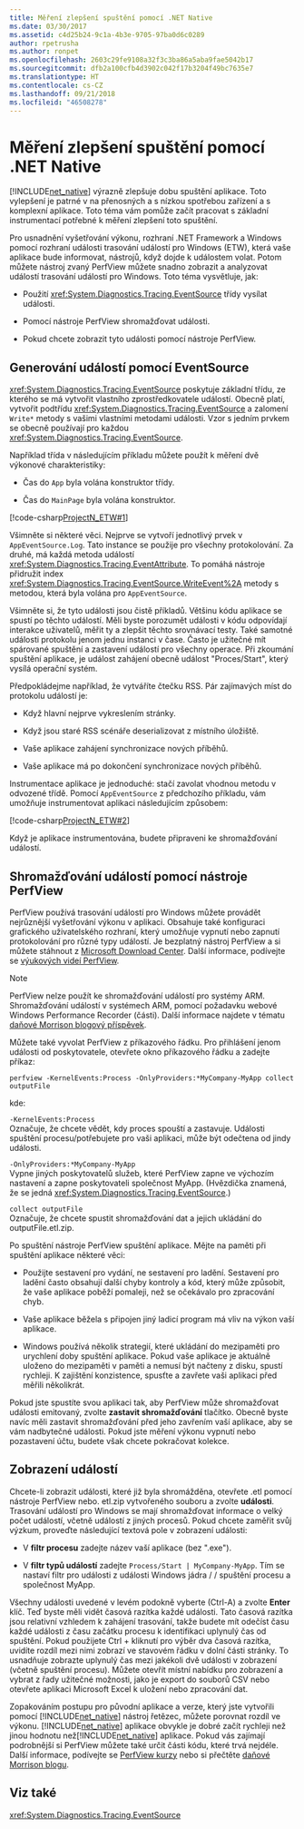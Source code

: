 ```yaml
---
title: Měření zlepšení spuštění pomocí .NET Native
ms.date: 03/30/2017
ms.assetid: c4d25b24-9c1a-4b3e-9705-97ba0d6c0289
author: rpetrusha
ms.author: ronpet
ms.openlocfilehash: 2603c29fe9108a32f3c3ba86a5aba9fae5042b17
ms.sourcegitcommit: dfb2a100cfb4d3902c042f17b3204f49bc7635e7
ms.translationtype: HT
ms.contentlocale: cs-CZ
ms.lasthandoff: 09/21/2018
ms.locfileid: "46508278"
---
```

# <a name="measuring-startup-improvement-with-net-native"></a>Měření zlepšení spuštění pomocí .NET Native
[!INCLUDE[net_native](../../../includes/net-native-md.md)] výrazně zlepšuje dobu spuštění aplikace. Toto vylepšení je patrné v na přenosných a s nízkou spotřebou zařízení a s komplexní aplikace. Toto téma vám pomůže začít pracovat s základní instrumentací potřebné k měření zlepšení toto spuštění.  
  
 Pro usnadnění vyšetřování výkonu, rozhraní .NET Framework a Windows pomocí rozhraní události trasování událostí pro Windows (ETW), která vaše aplikace bude informovat, nástrojů, když dojde k událostem volat. Potom můžete nástroj zvaný PerfView můžete snadno zobrazit a analyzovat událostí trasování událostí pro Windows. Toto téma vysvětluje, jak:  
  
-   Použití <xref:System.Diagnostics.Tracing.EventSource> třídy vysílat události.  
  
-   Pomocí nástroje PerfView shromažďovat události.  
  
-   Pokud chcete zobrazit tyto události pomocí nástroje PerfView.  
  
## <a name="using-eventsource-to-emit-events"></a>Generování událostí pomocí EventSource  
 <xref:System.Diagnostics.Tracing.EventSource> poskytuje základní třídu, ze kterého se má vytvořit vlastního zprostředkovatele událostí. Obecně platí, vytvořit podtřídu <xref:System.Diagnostics.Tracing.EventSource> a zalomení `Write*` metody s vašimi vlastními metodami události. Vzor s jedním prvkem se obecně používají pro každou <xref:System.Diagnostics.Tracing.EventSource>.  
  
 Například třída v následujícím příkladu můžete použít k měření dvě výkonové charakteristiky:  
  
-   Čas do `App` byla volána konstruktor třídy.  
  
-   Čas do `MainPage` byla volána konstruktor.  
  
 [!code-csharp[ProjectN_ETW#1](../../../samples/snippets/csharp/VS_Snippets_CLR/projectn_etw/cs/etw1.cs#1)]  
  
 Všimněte si některé věci. Nejprve se vytvoří jednotlivý prvek v `AppEventSource.Log`. Tato instance se použije pro všechny protokolování. Za druhé, má každá metoda událostí <xref:System.Diagnostics.Tracing.EventAttribute>. To pomáhá nástroje přidružit index <xref:System.Diagnostics.Tracing.EventSource.WriteEvent%2A> metody s metodou, která byla volána pro `AppEventSource`.  
  
 Všimněte si, že tyto události jsou čistě příkladů. Většinu kódu aplikace se spustí po těchto událostí. Měli byste porozumět události v kódu odpovídají interakce uživatelů, měřit ty a zlepšit těchto srovnávací testy. Také samotné události protokolu jenom jednu instanci v čase. Často je užitečné mít spárované spuštění a zastavení událostí pro všechny operace. Při zkoumání spuštění aplikace, je událost zahájení obecně událost "Proces/Start", který vysílá operační systém.  
  
 Předpokládejme například, že vytváříte čtečku RSS. Pár zajímavých míst do protokolu událostí je:  
  
-   Když hlavní nejprve vykreslením stránky.  
  
-   Když jsou staré RSS scénáře deserializovat z místního úložiště.  
  
-   Vaše aplikace zahájení synchronizace nových příběhů.  
  
-   Vaše aplikace má po dokončení synchronizace nových příběhů.  
  
 Instrumentace aplikace je jednoduché: stačí zavolat vhodnou metodu v odvozené třídě. Pomocí `AppEventSource` z předchozího příkladu, vám umožňuje instrumentovat aplikaci následujícím způsobem:  
  
 [!code-csharp[ProjectN_ETW#2](../../../samples/snippets/csharp/VS_Snippets_CLR/projectn_etw/cs/etw2.cs#2)]  
  
 Když je aplikace instrumentována, budete připraveni ke shromažďování událostí.  
  
## <a name="gathering-events-with-perfview"></a>Shromažďování událostí pomocí nástroje PerfView  
 PerfView používá trasování událostí pro Windows můžete provádět nejrůznější vyšetřování výkonu v aplikaci. Obsahuje také konfiguraci grafického uživatelského rozhraní, který umožňuje vypnutí nebo zapnutí protokolování pro různé typy událostí. Je bezplatný nástroj PerfView a si můžete stáhnout z [Microsoft Download Center](https://www.microsoft.com/download/details.aspx?id=28567). Další informace, podívejte se [výukových videí PerfView](http://channel9.msdn.com/Series/PerfView-Tutorial).  
  
> [!NOTE]
>  PerfView nelze použít ke shromažďování událostí pro systémy ARM. Shromažďování událostí v systémech ARM, pomocí požadavku webové Windows Performance Recorder (části). Další informace najdete v tématu [daňové Morrison blogový příspěvek](https://blogs.msdn.com/b/vancem/archive/2012/12/19/collecting-etw-perfview-data-on-an-windows-rt-winrt-arm-surface-device.aspx).  
  
 Můžete také vyvolat PerfView z příkazového řádku. Pro přihlášení jenom události od poskytovatele, otevřete okno příkazového řádku a zadejte příkaz:  
  
```  
perfview -KernelEvents:Process -OnlyProviders:*MyCompany-MyApp collect outputFile   
```  
  
 kde:  
  
 `-KernelEvents:Process`  
 Označuje, že chcete vědět, kdy proces spouští a zastavuje. Události spuštění procesu/potřebujete pro vaši aplikaci, může být odečtena od jindy události.  
  
 `-OnlyProviders:*MyCompany-MyApp`  
 Vypne jiných poskytovatelů služeb, které PerfView zapne ve výchozím nastavení a zapne poskytovateli společnost MyApp.  (Hvězdička znamená, že se jedná <xref:System.Diagnostics.Tracing.EventSource>.)  
  
 `collect outputFile`  
 Označuje, že chcete spustit shromažďování dat a jejich ukládání do outputFile.etl.zip.  
  
 Po spuštění nástroje PerfView spuštění aplikace. Mějte na paměti při spuštění aplikace některé věci:  
  
-   Použijte sestavení pro vydání, ne sestavení pro ladění. Sestavení pro ladění často obsahují další chyby kontroly a kód, který může způsobit, že vaše aplikace poběží pomaleji, než se očekávalo pro zpracování chyb.  
  
-   Vaše aplikace běžela s připojen jiný ladicí program má vliv na výkon vaší aplikace.  
  
-   Windows používá několik strategií, které ukládání do mezipaměti pro urychlení doby spuštění aplikace. Pokud vaše aplikace je aktuálně uloženo do mezipaměti v paměti a nemusí být načteny z disku, spustí rychleji. K zajištění konzistence, spusťte a zavřete vaši aplikaci před měřili několikrát.  
  
 Pokud jste spustíte svou aplikaci tak, aby PerfView může shromažďovat události emitovaný, zvolte **zastavit shromažďování** tlačítko. Obecně byste navíc měli zastavit shromažďování před jeho zavřením vaší aplikace, aby se vám nadbytečné události. Pokud jste měření výkonu vypnutí nebo pozastavení účtu, budete však chcete pokračovat kolekce.  
  
## <a name="displaying-the-events"></a>Zobrazení událostí  
 Chcete-li zobrazit události, které již byla shromážděna, otevřete .etl pomocí nástroje PerfView nebo. etl.zip vytvořeného souboru a zvolte **události**. Trasování událostí pro Windows se mají shromažďovat informace o velký počet událostí, včetně událostí z jiných procesů. Pokud chcete zaměřit svůj výzkum, proveďte následující textová pole v zobrazení události:  
  
-   V **filtr procesu** zadejte název vaší aplikace (bez ".exe").  
  
-   V **filtr typů událostí** zadejte `Process/Start | MyCompany-MyApp`. Tím se nastaví filtr pro události z události Windows jádra / / spuštění procesu a společnost MyApp.  
  
 Všechny události uvedené v levém podokně vyberte (Ctrl-A) a zvolte **Enter** klíč. Teď byste měli vidět časová razítka každé události. Tato časová razítka jsou relativní vzhledem k zahájení trasování, takže budete mít odečíst času každé události z času začátku procesu k identifikaci uplynulý čas od spuštění. Pokud použijete Ctrl + kliknutí pro výběr dva časová razítka, uvidíte rozdíl mezi nimi zobrazí ve stavovém řádku v dolní části stránky. To usnadňuje zobrazte uplynulý čas mezi jakékoli dvě události v zobrazení (včetně spuštění procesu). Můžete otevřít místní nabídku pro zobrazení a vybrat z řady užitečné možnosti, jako je export do souborů CSV nebo otevřete aplikaci Microsoft Excel k uložení nebo zpracování dat.  
  
 Zopakováním postupu pro původní aplikace a verze, který jste vytvořili pomocí [!INCLUDE[net_native](../../../includes/net-native-md.md)] nástroj řetězec, můžete porovnat rozdíl ve výkonu.   [!INCLUDE[net_native](../../../includes/net-native-md.md)] aplikace obvykle je dobré začít rychleji než jinou hodnotu než[!INCLUDE[net_native](../../../includes/net-native-md.md)] aplikace. Pokud vás zajímají podrobnější si PerfView můžete také určit části kódu, které trvá nejdéle. Další informace, podívejte se [PerfView kurzy](http://channel9.msdn.com/Series/PerfView-Tutorial) nebo si přečtěte [daňové Morrison blogu](https://blogs.msdn.com/b/vancem/archive/2011/12/28/publication-of-the-perfview-performance-analysis-tool.aspx).  
  
## <a name="see-also"></a>Viz také  
 <xref:System.Diagnostics.Tracing.EventSource>
